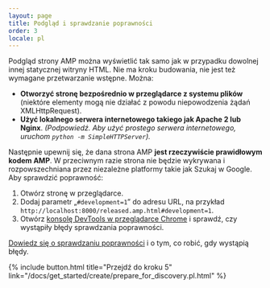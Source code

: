 ```yaml
---
layout: page
title: Podgląd i sprawdzanie poprawności
order: 3
locale: pl
---
```


Podgląd strony AMP można wyświetlić tak samo jak w przypadku dowolnej innej statycznej witryny HTML. Nie ma kroku budowania, nie jest też wymagane przetwarzanie wstępne. Można:

  - **Otworzyć stronę bezpośrednio w przeglądarce z systemu plików** (niektóre elementy mogą nie działać z powodu niepowodzenia żądań XMLHttpRequest).
  - **Użyć lokalnego serwera internetowego takiego jak Apache 2 lub Nginx**.
    *(Podpowiedź. Aby użyć prostego serwera internetowego, uruchom `python -m SimpleHTTPServer`).*

Następnie upewnij się, że dana strona AMP **jest rzeczywiście prawidłowym kodem AMP**. W przeciwnym razie strona nie będzie wykrywana i rozpowszechniana przez niezależne platformy takie jak Szukaj w Google. Aby sprawdzić poprawność:

  1. Otwórz stronę w przeglądarce.
  1. Dodaj parametr „`#development=1`” do adresu URL, na przykład `http://localhost:8000/released.amp.html#development=1`.
  1. Otwórz [konsolę DevTools w przeglądarce Chrome](https://developers.google.com/web/tools/chrome-devtools/debug/console/) i sprawdź, czy wystąpiły błędy sprawdzania poprawności.

[Dowiedz się o sprawdzaniu poprawności](/docs/guides/validate.html) i o tym, co robić, gdy wystąpią błędy.

{% include button.html title="Przejdź do kroku 5" link="/docs/get_started/create/prepare_for_discovery.pl.html" %}
